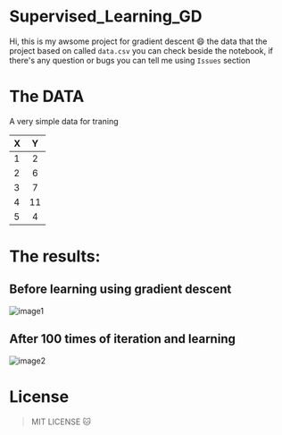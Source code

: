 # Supervised_Learning_GD
Hi, this is my awsome project for gradient descent :smile:
the data that the project based on called ````data.csv```` you can check beside the notebook, if there's any question or bugs you can tell me using ````Issues```` section

# The DATA
A very simple data for traning

| X | Y |       
| - |:-:|
| 1 | 2 |
| 2 | 6 |
| 3 | 7 |
| 4 | 11|
| 5 | 4 | 

# The results:
## Before learning using gradient descent


![image1](https://e.top4top.io/p_1545g70df1.png)



## After 100 times of iteration and learning


![image2](https://f.top4top.io/p_1545oyto72.png)


# License
> MIT LICENSE :cat:
